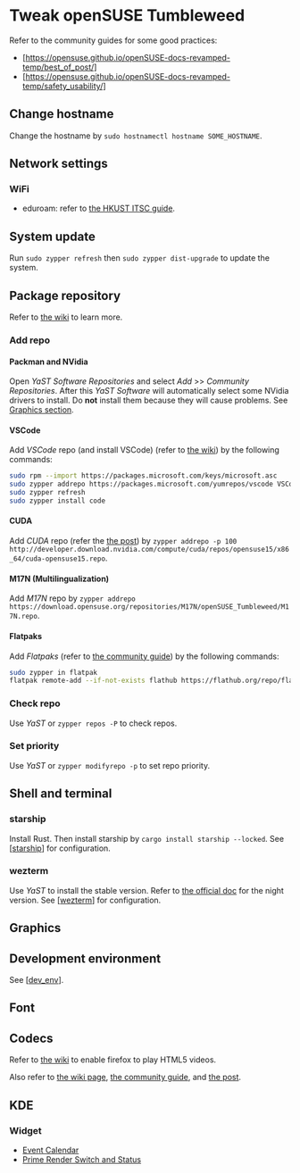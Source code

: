 # Tweak openSUSE Tumbleweed

Refer to the community guides for some good practices:

- [https://opensuse.github.io/openSUSE-docs-revamped-temp/best_of_post/]
- [https://opensuse.github.io/openSUSE-docs-revamped-temp/safety_usability/]

## Change hostname

Change the hostname by `sudo hostnamectl hostname SOME_HOSTNAME`.

## Network settings

### WiFi

- eduroam: refer to [the HKUST ITSC guide]( https://itsc.hkust.edu.hk/services/general-it-services/wifi/wi-fi-services/configuration-eduroam ).

## System update

Run `sudo zypper refresh` then `sudo zypper dist-upgrade` to update the system.

## Package repository

Refer to [the wiki]( https://en.opensuse.org/Package_repositories ) to learn more.

### Add repo

#### Packman and NVidia

Open *YaST Software Repositories* and select *Add* >> *Community Repositories*.  After this *YaST Software* will automatically select some NVidia drivers to install. Do **not** install them because they will cause problems. See [Graphics section](#graphics).

#### VSCode

Add *VSCode* repo (and install VSCode) (refer to [the wiki]( https://en.opensuse.org/Visual_Studio_Code#Install )) by the following commands:

```bash
sudo rpm --import https://packages.microsoft.com/keys/microsoft.asc
sudo zypper addrepo https://packages.microsoft.com/yumrepos/vscode VSCode
sudo zypper refresh
sudo zypper install code
```

#### CUDA

Add *CUDA* repo (refer the [the post]( https://www.reddit.com/r/openSUSE/comments/gaihe9/cuda_on_tumbleweed/ )) by `zypper addrepo -p 100 http://developer.download.nvidia.com/compute/cuda/repos/opensuse15/x86_64/cuda-opensuse15.repo`.

#### M17N (Multilingualization)

Add *M17N* repo by `zypper addrepo https://download.opensuse.org/repositories/M17N/openSUSE_Tumbleweed/M17N.repo`.

#### Flatpaks

Add *Flatpaks* (refer to [the community guide]( https://opensuse.github.io/openSUSE-docs-revamped-temp/best_of_post/#setup-your-tumbleweed-for-flatpaks )) by the following commands:

```bash
sudo zypper in flatpak
flatpak remote-add --if-not-exists flathub https://flathub.org/repo/flathub.flatpakrepo
```

### Check repo

Use *YaST* or `zypper repos -P` to check repos.

### Set priority

Use *YaST* or `zypper modifyrepo -p` to set repo priority.

## Shell and terminal

### starship

Install Rust. Then install starship by `cargo install starship --locked`. See [[starship]] for configuration.

### wezterm

Use *YaST* to install the stable version. Refer to [the official doc]( https://wezfurlong.org/wezterm/install/linux.html#installing-on-fedora-and-rpm-based-systems ) for the night version. See [[wezterm]] for configuration.

## Graphics

## Development environment

See [[dev_env]].

## Font

## Codecs

Refer to [the wiki]( https://en.opensuse.org/SDB:Firefox_MP4/H.264_Video_Support ) to enable firefox to play HTML5 videos.

Also refer to [the wiki page]( https://en.opensuse.org/SDB:Installing_codecs_from_Packman_repositories ), [the community guide]( https://opensuse.github.io/openSUSE-docs-revamped-temp/codecs/ ), and [the post]( https://www.reddit.com/r/openSUSE/comments/u0myze/some_youtube_videos_dont_play_on_firefox/ ).

## KDE

### Widget

- [Event Calendar]( https://store.kde.org/p/998901 )
- [Prime Render Switch and Status]( https://store.kde.org/p/1425330 )

[//begin]: # "Autogenerated link references for markdown compatibility"
[starship]: ../../../cross-platform/starship.md "starship"
[wezterm]: ../../../cross-platform/wezterm.md "wezterm"
[dev_env]: dev_env.md "Development Environment"
[//end]: # "Autogenerated link references"
